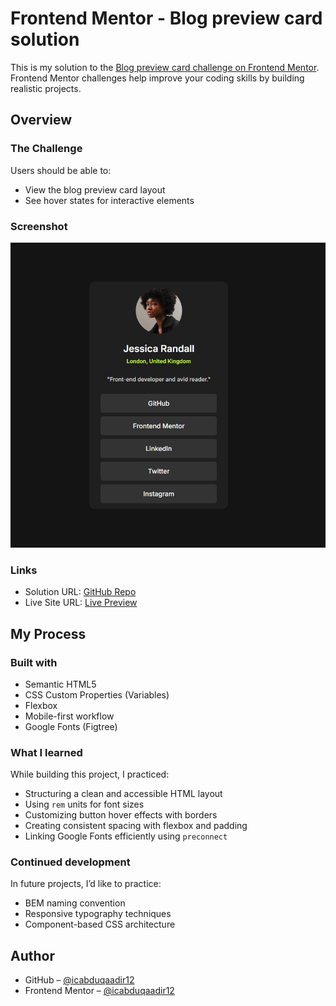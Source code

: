 # Frontend Mentor - Blog preview card solution

This is my solution to the [Blog preview card challenge on Frontend Mentor](https://www.frontendmentor.io/challenges/blog-preview-card-ckPaj01Ma). Frontend Mentor challenges help improve your coding skills by building realistic projects.

## Overview

### The Challenge

Users should be able to:

- View the blog preview card layout
- See hover states for interactive elements

### Screenshot

![Blog Preview Card Screenshot](./preview.jpg)

### Links

- Solution URL: [GitHub Repo](https://github.com/icabduqaadir12/blog-preview-card)
- Live Site URL: [Live Preview](https://icabduqaadir12.github.io/blog-preview-card)

## My Process

### Built with

- Semantic HTML5
- CSS Custom Properties (Variables)
- Flexbox
- Mobile-first workflow
- Google Fonts (Figtree)

### What I learned

While building this project, I practiced:

- Structuring a clean and accessible HTML layout
- Using `rem` units for font sizes
- Customizing button hover effects with borders
- Creating consistent spacing with flexbox and padding
- Linking Google Fonts efficiently using `preconnect`

### Continued development

In future projects, I’d like to practice:

- BEM naming convention
- Responsive typography techniques
- Component-based CSS architecture

## Author

- GitHub – [@icabduqaadir12](https://github.com/icabduqaadir12)
- Frontend Mentor – [@icabduqaadir12](https://www.frontendmentor.io/profile/icabduqaadir12)

